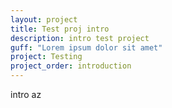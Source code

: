 ```yaml
---
layout: project
title: Test proj intro
description: intro test project
guff: "Lorem ipsum dolor sit amet"
project: Testing
project_order: introduction
---
```



intro az